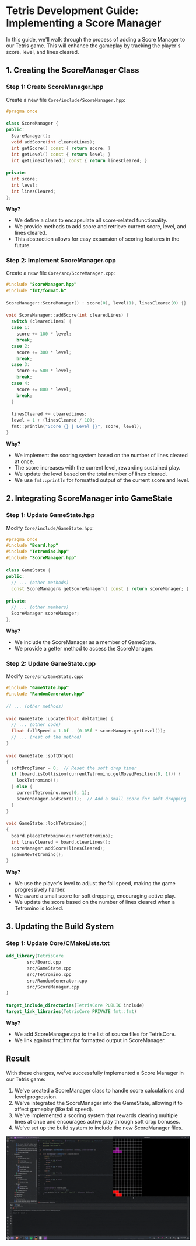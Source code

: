 # Tetris Development Guide: Implementing a Score Manager

In this guide, we'll walk through the process of adding a Score Manager to our Tetris game. This will enhance the gameplay by tracking the player's score, level, and lines cleared.

## 1. Creating the ScoreManager Class

### Step 1: Create ScoreManager.hpp

Create a new file `Core/include/ScoreManager.hpp`:

```c++
#pragma once

class ScoreManager {
public:
  ScoreManager();
  void addScore(int clearedLines);
  int getScore() const { return score; }
  int getLevel() const { return level; }
  int getLinesCleared() const { return linesCleared; }

private:
  int score;
  int level;
  int linesCleared;
};
```

**Why?**
- We define a class to encapsulate all score-related functionality.
- We provide methods to add score and retrieve current score, level, and lines cleared.
- This abstraction allows for easy expansion of scoring features in the future.

### Step 2: Implement ScoreManager.cpp

Create a new file `Core/src/ScoreManager.cpp`:

```c++
#include "ScoreManager.hpp"
#include "fmt/format.h"

ScoreManager::ScoreManager() : score(0), level(1), linesCleared(0) {}

void ScoreManager::addScore(int clearedLines) {
  switch (clearedLines) {
  case 1:
    score += 100 * level;
    break;
  case 2:
    score += 300 * level;
    break;
  case 3:
    score += 500 * level;
    break;
  case 4:
    score += 800 * level;
    break;
  }

  linesCleared += clearedLines;
  level = 1 + (linesCleared / 10);
  fmt::println("Score {} | Level {}", score, level);
}
```

**Why?**
- We implement the scoring system based on the number of lines cleared at once.
- The score increases with the current level, rewarding sustained play.
- We update the level based on the total number of lines cleared.
- We use `fmt::println` for formatted output of the current score and level.

## 2. Integrating ScoreManager into GameState

### Step 1: Update GameState.hpp

Modify `Core/include/GameState.hpp`:

```c++
#pragma once
#include "Board.hpp"
#include "Tetromino.hpp"
#include "ScoreManager.hpp"

class GameState {
public:
  // ... (other methods)
  const ScoreManager& getScoreManager() const { return scoreManager; }

private:
  // ... (other members)
  ScoreManager scoreManager;
};
```

**Why?**
- We include the ScoreManager as a member of GameState.
- We provide a getter method to access the ScoreManager.

### Step 2: Update GameState.cpp

Modify `Core/src/GameState.cpp`:

```c++
#include "GameState.hpp"
#include "RandomGenerator.hpp"

// ... (other methods)

void GameState::update(float deltaTime) {
  // ... (other code)
  float fallSpeed = 1.0f - (0.05f * scoreManager.getLevel());
  // ... (rest of the method)
}

void GameState::softDrop()
{
  softDropTimer = 0;  // Reset the soft drop timer
  if (board.isCollision(currentTetromino.getMovedPosition(0, 1))) {
    lockTetromino();
  } else {
    currentTetromino.move(0, 1);
    scoreManager.addScore(1);  // Add a small score for soft dropping
  }
}

void GameState::lockTetromino()
{
  board.placeTetromino(currentTetromino);
  int linesCleared = board.clearLines();
  scoreManager.addScore(linesCleared);
  spawnNewTetromino();
}
```

**Why?**
- We use the player's level to adjust the fall speed, making the game progressively harder.
- We award a small score for soft dropping, encouraging active play.
- We update the score based on the number of lines cleared when a Tetromino is locked.

## 3. Updating the Build System

### Step 1: Update Core/CMakeLists.txt

```cmake
add_library(TetrisCore
        src/Board.cpp
        src/GameState.cpp
        src/Tetromino.cpp
        src/RandomGenerator.cpp
        src/ScoreManager.cpp
)

target_include_directories(TetrisCore PUBLIC include)
target_link_libraries(TetrisCore PRIVATE fmt::fmt)
```

**Why?**
- We add ScoreManager.cpp to the list of source files for TetrisCore.
- We link against fmt::fmt for formatted output in ScoreManager.

## Result

With these changes, we've successfully implemented a Score Manager in our Tetris game:

1. We've created a ScoreManager class to handle score calculations and level progression.
2. We've integrated the ScoreManager into the GameState, allowing it to affect gameplay (like fall speed).
3. We've implemented a scoring system that rewards clearing multiple lines at once and encourages active play through soft drop bonuses.
4. We've set up the build system to include the new ScoreManager files.

![8-score-manager.gif](docs/8-score-manager.gif)